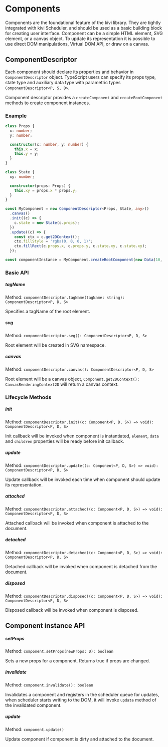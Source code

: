 # Components

Components are the foundational feature of the kivi library. They are tightly integrated with kivi Scheduler, and should
be used as a basic building block for creating user interface. Component can be a simple HTML element, SVG element,
or a canvas object. To update its representation it is possible to use direct DOM manipulations, Virtual DOM API, or
draw on a canvas.

## ComponentDescriptor

Each component should declare its properties and behavior in `ComponentDescriptor` object. TypeScript users can specify
its props type, state type and auxiliary data type with parametric types `ComponentDescriptor<P, S, D>`.

Component descriptor provides a `createComponent` and `createRootComponent` methods to create component instances.

### Example

```ts
class Props {
  x: number;
  y: number;

  constructor(x: number, y: number) {
    this.x = x;
    this.y = y;
  }
}

class State {
  xy: number;

  constructor(props: Props) {
    this.xy = props.x * props.y;
  }
}

const MyComponent = new ComponentDescriptor<Props, State, any>()
  .canvas()
  .init((c) => {
    c.state = new State(c.props);
  })
  .update((c) => {
    const ctx = c.get2DContext();
    ctx.fillStyle = 'rgba(0, 0, 0, 1)';
    ctx.fillRect(c.props.x, c.props.y, c.state.xy, c.state.xy);
  });

const componentInstance = MyComponent.createRootComponent(new Data(10, 20));
```

### Basic API

##### tagName

Method: `componentDescriptor.tagName(tagName: string): ComponentDescriptor<P, D, S>`

Specifies a tagName of the root element.

##### svg

Method: `componentDescriptor.svg(): ComponentDescriptor<P, D, S>`

Root element will be created in SVG namespace.

##### canvas

Method: `componentDescriptor.canvas(): ComponentDescriptor<P, D, S>`

Root element will be a canvas object, `Component.get2DContext(): CanvasRenderingContext2D` will return a canvas context.

### Lifecycle Methods

##### init

Method: `componentDescriptor.init((c: Component<P, D, S>) => void): ComponentDescriptor<P, D, S>`

Init callback will be invoked when component is instantiated, `element`, `data` and `children` properties will be
ready before init callback.

##### update

Method: `componentDescriptor.update((c: Component<P, D, S>) => void): ComponentDescriptor<P, D, S>`

Update callback will be invoked each time when component should update its representation.

##### attached

Method: `componentDescriptor.attached((c: Component<P, D, S>) => void): ComponentDescriptor<P, D, S>`

Attached callback will be invoked when component is attached to the document.

##### detached

Method: `componentDescriptor.detached((c: Component<P, D, S>) => void): ComponentDescriptor<P, D, S>`

Detached callback will be invoked when component is detached from the document.

##### disposed

Method: `componentDescriptor.disposed((c: Component<P, D, S>) => void): ComponentDescriptor<P, D, S>`

Disposed callback will be invoked when component is disposed.

## Component instance API

##### setProps

Method: `component.setProps(newProps: D): boolean`

Sets a new props for a component. Returns true if props are changed.

##### invalidate

Method: `component.invalidate(): boolean`

Invalidates a component and registers in the scheduler queue for updates, when scheduler starts writing to the DOM, it
will invoke `update` method of the invalidated component.

##### update

Method: `component.update()`

Update component if component is dirty and attached to the document.
